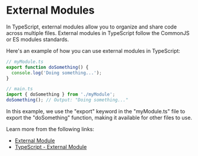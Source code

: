 # External Modules

In TypeScript, external modules allow you to organize and share code across multiple files. External modules in TypeScript follow the CommonJS or ES modules standards.

Here's an example of how you can use external modules in TypeScript:

```typescript
// myModule.ts
export function doSomething() {
  console.log('Doing something...');
}

// main.ts
import { doSomething } from './myModule';
doSomething(); // Output: "Doing something..."
```

In this example, we use the "export" keyword in the "myModule.ts" file to export the "doSomething" function, making it available for other files to use.

Learn more from the following links:

- [External Module](https://www.javatpoint.com/typescript-module)
- [TypeScript - External Module](https://learncodeweb.com/typescript/modules-in-typescript-explain-with-an-example/)
